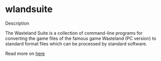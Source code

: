 wlandsuite
==========

Description

The Wasteland Suite is a collection of command-line programs for converting
the game files of the famous game Wasteland (PC version) to standard format 
files which can be processed by standard software.

Read more on [here][1]

[1]: http://kayahr.github.com/wlandsuite/ "Wasteland Suite Website"
